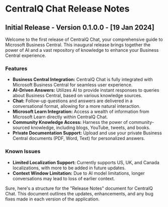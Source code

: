# CentralQ Chat Release Notes

## Initial Release - Version 0.1.0.0 - [19 Jan 2024]

Welcome to the first release of CentralQ Chat, your comprehensive guide to Microsoft Business Central. This inaugural release brings together the power of AI and a vast repository of knowledge to enhance your Business Central experience.

### Features
- **Business Central Integration:** CentralQ Chat is fully integrated with Microsoft Business Central for seamless user experience.
- **AI-Driven Answers:** Utilizes AI to provide instant responses to queries about Business Central, based on various knowledge sources.
- **Chat:** Follow-up questions and answers are delivered in a conversational format, allowing for a more natural interaction.
- **Microsoft Learn Integration:** Access a wealth of information from Microsoft Learn directly within CentralQ Chat.
- **Community Knowledge Access:** Harness the power of community-sourced knowledge, including blogs, YouTube, tweets, and books.
- **Private Documentation Support:** Upload and use your private Business Central documents (PDF, Word, Text) for personalized answers.

### Known Issues
- **Limited Localization Support:** Currently supports US, UK, and Canada localizations, with more to be added in future updates.
- **Context Window Limitation:** Due to AI model limitations, longer conversations may lead to loss of earlier context.

Sure, here's a structure for the "Release Notes" document for CentralQ Chat. This document outlines the updates, enhancements, and any bug fixes made in each version of the application.

<!-- RELEASE NOTES STRUCTURE -->
<!-- ---

## Version [Latest Version Number] - [Release Date]

### New Features
- **[Feature 1 Description]:** Brief explanation of the new feature.
- **[Feature 2 Description]:** Brief explanation of the new feature.
- ...additional features as applicable...

### Enhancements
- **[Enhancement 1]:** Description of the enhancement to existing functionality.
- **[Enhancement 2]:** Description of the enhancement to existing functionality.
- ...additional enhancements as applicable...

### Bug Fixes
- **[Bug Fix 1]:** Description of the bug fix.
- **[Bug Fix 2]:** Description of the bug fix.
- ...additional bug fixes as applicable...

### Known Issues
- **[Issue 1]:** Description of any known issues that are pending resolution.
- ...additional known issues as applicable...

## Version [Previous Version Number] - [Release Date]

### New Features
- ...new features for this version...

### Enhancements
- ...enhancements for this version...

### Bug Fixes
- ...bug fixes for this version...

### Known Issues
- ...known issues for this version...

...continue with past versions as applicable... -->